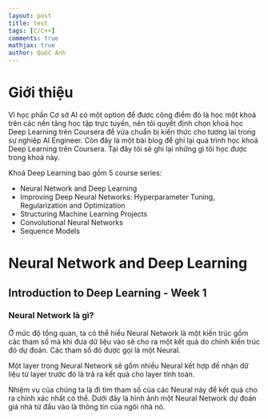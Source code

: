```yaml
---
layout: post
title: test
tags: [C/C++]
comments: true
mathjax: true
author: Quốc Anh
---
```


# Giới thiệu

Vì học phần Cơ sở AI có một option để được cộng điểm đó là học một khoá trên các nền tảng học tập trực tuyến, nên tôi quyết định chọn khoá học Deep Learning trên Coursera để vừa chuẩn bị kiến thức cho tương lai trong sự nghiệp AI Engineer. Còn đây là một bài blog để ghi lại quá trình học khoá Deep Learning trên Coursera. Tại đây tôi sẽ ghi lại những gì tôi học được trong khoá này. 

Khoá Deep Learning bao gồm 5 course series:

- Neural Network and Deep Learning
- Improving Deep Neural Networks: Hyperparameter Tuning, Regularization and Optimization
- Structuring Machine Learning Projects
- Convolutional Neural Networks
- Sequence Models

# Neural Network and Deep Learning

## Introduction to Deep Learning - Week 1

### Neural Network là gì?

Ở mức độ tổng quan, ta có thể hiểu Neural Network là một kiến trúc gồm các tham số mà khi đưa dữ liệu vào sẽ cho ra một kết quả do chính kiến trúc đó dự đoán. Các tham số đó được gọi là một Neural. 

Một layer trong Neural Network sẽ gồm nhiều Neural kết hợp để nhận dữ liệu từ layer trước đó là trả ra kết quả cho layer tính toán.

Nhiệm vụ của chúng ta là đi tìm tham số của các Neural này để kết quả cho ra chính xác nhất có thể. Dưới đây là hình ảnh một Neural Network dự đoán giá nhà từ đầu vào là thông tin của ngôi nhà nó.
